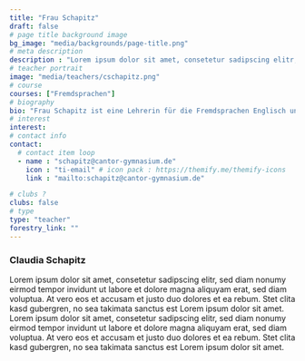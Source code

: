 ```yaml
---
title: "Frau Schapitz"
draft: false
# page title background image
bg_image: "media/backgrounds/page-title.png"
# meta description
description : "Lorem ipsum dolor sit amet, consetetur sadipscing elitr, sed diam nonumy eirmod tempor invidunt ut labore et dolore magna aliquyam"
# teacher portrait
image: "media/teachers/cschapitz.png"
# course
courses: ["Fremdsprachen"]
# biography
bio: "Frau Schapitz ist eine Lehrerin für die Fremdsprachen Englisch und Französisch und die stellvertretende Schulleiterin an unserer Schule."
# interest
interest:
# contact info
contact:
  # contact item loop
  - name : "schapitz@cantor-gymnasium.de"
    icon : "ti-email" # icon pack : https://themify.me/themify-icons
    link : "mailto:schapitz@cantor-gymnasium.de"

# clubs ?
clubs: false
# type
type: "teacher"
forestry_link: ""
---
```


### Claudia Schapitz

Lorem ipsum dolor sit amet, consetetur sadipscing elitr, sed diam nonumy eirmod tempor invidunt ut labore et dolore magna aliquyam erat, sed diam voluptua. At vero eos et accusam et justo duo dolores et ea rebum. Stet clita kasd gubergren, no sea takimata sanctus est Lorem ipsum dolor sit amet. Lorem ipsum dolor sit amet, consetetur sadipscing elitr, sed diam nonumy eirmod tempor invidunt ut labore et dolore magna aliquyam erat, sed diam voluptua. At vero eos et accusam et justo duo dolores et ea rebum. Stet clita kasd gubergren, no sea takimata sanctus est Lorem ipsum dolor sit amet.
